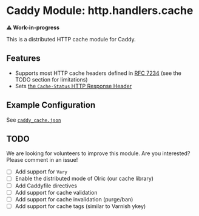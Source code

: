 Caddy Module: http.handlers.cache
================================

**⚠️ Work-in-progress**

This is a distributed HTTP cache module for Caddy.

## Features

* Supports most HTTP cache headers defined in [RFC 7234](https://httpwg.org/specs/rfc7234.html) (see the TODO section for limitations)
* Sets [the `Cache-Status` HTTP Response Header](https://httpwg.org/http-extensions/draft-ietf-httpbis-cache-header.html)

## Example Configuration

See [`caddy_cache.json`](caddy_cache.json)

## TODO

We are looking for volunteers to improve this module. Are you interested? Please comment in an issue!

* [ ] Add support for `Vary`
* [ ] Enable the distributed mode of Olric (our cache library)
* [ ] Add Caddyfile directives
* [ ] Add support for cache validation
* [ ] Add support for cache invalidation (purge/ban)
* [ ] Add support for cache tags (similar to Varnish ykey)

